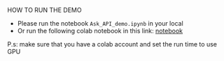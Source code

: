 HOW TO RUN THE DEMO

- Please run the notebook `Ask_API_demo.ipynb` in your local
- Or run the following colab notebook in this link: [notebook](https://colab.research.google.com/drive/1_yl2HUxjZEdYifK5tZVAQf03gBjDRkMb?usp=sharing)

P.s: make sure that you have a colab account and set the run time to use GPU
